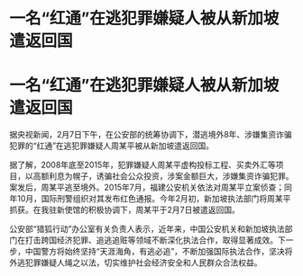 # 一名“红通”在逃犯罪嫌疑人被从新加坡遣返回国

# 一名“红通”在逃犯罪嫌疑人被从新加坡遣返回国

据央视新闻，2月7日下午，在公安部的统筹协调下，潜逃境外8年、涉嫌集资诈骗犯罪的“红通”在逃犯罪嫌疑人周某平被从新加坡遣返回国。

据了解，2008年底至2015年，犯罪嫌疑人周某平虚构投标工程、买卖外汇等项目，以高额利息为幌子，诱骗社会公众投资，涉案金额巨大，涉嫌集资诈骗犯罪。案发后，周某平逃至境外。2015年7月，福建公安机关依法对周某平立案侦查；同年10月，国际刑警组织对其发布红色通报。今年2月初，新加坡执法部门将周某平抓获。在我驻新使馆的积极协调下，周某平于2月7日被遣返回国。

公安部“猎狐行动”办公室有关负责人表示，近年来，中国公安机关和新加坡执法部门在打击跨国经济犯罪、追逃追赃等领域不断深化执法合作，取得显著成效。下一步，中国警方将始终坚持“天涯海角，有逃必追”，不断加强国际执法合作，坚决将外逃犯罪嫌疑人绳之以法，切实维护社会经济安全和人民群众合法权益。

